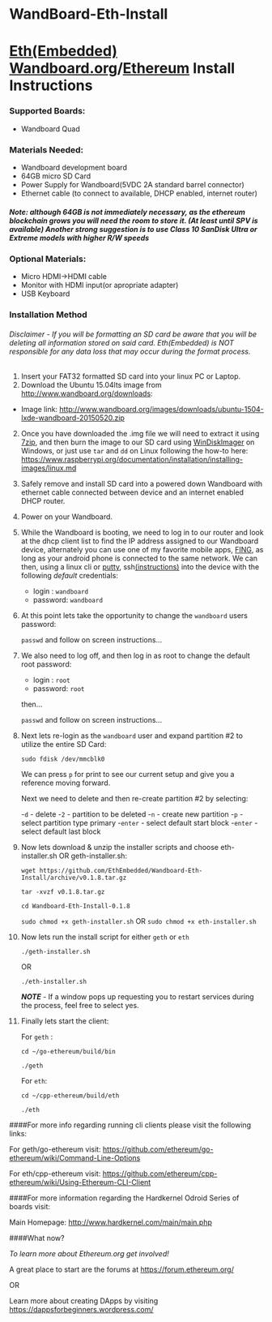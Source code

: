 # WandBoard-Eth-Install
# [Eth(Embedded)](http://www.ethembedded.com) [Wandboard.org](http://www.wandboard.org/)/[Ethereum](https://www.ethereum.org/) Install Instructions

### Supported Boards:
- Wandboard Quad

### Materials Needed:
- Wandboard development board
- 64GB micro SD Card  
- Power Supply for Wandboard(5VDC 2A standard barrel connector)
- Ethernet cable (to connect to available, DHCP enabled, internet router)

##### Note: although 64GB is not immediately necessary, as the ethereum blockchain grows you will need the room to 		store it. (At least until SPV is available) Another strong suggestion is to use Class 10 SanDisk Ultra or Extreme models with higher R/W speeds

### Optional Materials:
- Micro HDMI->HDMI cable
- Monitor with HDMI input(or apropriate adapter)
- USB Keyboard

### Installation Method 
###### *Disclaimer* - If you will be formatting an SD card be aware that you will be deleting all information stored on said card.  Eth(Embedded) is *NOT*  responsible for any data loss that may occur during the format process.

1. Insert your FAT32 formatted SD card into your linux PC or Laptop. 
2. Download the Ubuntu 15.04lts image from http://www.wandboard.org/downloads:
  
  - Image link: http://www.wandboard.org/images/downloads/ubuntu-1504-lxde-wandboard-20150520.zip
  
2. Once you have downloaded the .img file we will need to extract it using [7zip](http://www.7-zip.org/), and then burn the image to our SD card using [WinDiskImager](http://sourceforge.net/projects/win32diskimager/) on Windows, or just use `tar` and `dd` on Linux following the how-to here: https://www.raspberrypi.org/documentation/installation/installing-images/linux.md
3. Safely remove and install SD card into a powered down Wandboard with ethernet cable connected between device and an internet enabled DHCP router.
4. Power on your Wandboard.
5. While the Wandboard is booting, we need to log in to our router and look at the dhcp client list to find the IP address assigned to our Wandboard device, alternately you can use one of my favorite mobile apps, [FING](https://play.google.com/store/apps/details?id=com.overlook.android.fing&hl=en), as long as your android phone is connected to the same network. We can then, using a linux cli or [putty](http://www.putty.org/), ssh[(instructions)](https://learn.adafruit.com/adafruits-raspberry-pi-lesson-6-using-ssh/using-ssh-on-a-mac-or-linux) into the device with the following *default* credentials:

	- login : `wandboard`
	- password: `wandboard`

6. At this point lets take the opportunity to change the `wandboard` users password: 

	`passwd` and follow on screen instructions...
	
7. We also need to log off, and then log in as root to change the default root password:

	- login : `root`
	- password: `root`

	then...

	`passwd` and follow on screen instructions...

8. Next lets re-login as the `wandboard` user and expand partition #2 to utilize the entire SD Card: 

	`sudo fdisk /dev/mmcblk0`
	
	We can press `p` for print to see our current setup and give you a reference moving forward.
	
	Next we need to delete and then re-create partition #2 by selecting:
	
	-`d` - delete
	-`2` - partition to be deleted
	-`n` - create new partition
	-`p` - select partition type primary
	-`enter` - select default start block
	-`enter` - select default last block

9. Now lets download & unzip the installer scripts and choose eth-installer.sh OR geth-installer.sh:

	`wget https://github.com/EthEmbedded/Wandboard-Eth-Install/archive/v0.1.8.tar.gz`

	`tar -xvzf v0.1.8.tar.gz`
	
	`cd Wandboard-Eth-Install-0.1.8`

	`sudo chmod +x geth-installer.sh` OR `sudo chmod +x eth-installer.sh` 
	
9. Now lets run the install script for either `geth` or `eth`

	`./geth-installer.sh`
	
	OR
	
	`./eth-installer.sh`
	
	***NOTE*** - If a window pops up requesting you to restart services during the process, feel free to select yes.
	
10. Finally lets start the client:

	For `geth` :
	
	`cd ~/go-ethereum/build/bin`
	
	`./geth`
	
	For `eth`:
	
	`cd ~/cpp-ethereum/build/eth`
	
	`./eth`

####For more info regarding running cli clients please visit the following links:

For geth/go-ethereum visit: https://github.com/ethereum/go-ethereum/wiki/Command-Line-Options

For eth/cpp-ethereum visit: https://github.com/ethereum/cpp-ethereum/wiki/Using-Ethereum-CLI-Client

####For more information regarding the Hardkernel Odroid Series of boards visit:

Main Homepage: http://www.hardkernel.com/main/main.php

####What now?

*To learn more about Ethereum.org get involved!*

A great place to start are the forums at https://forum.ethereum.org/

OR

Learn more about creating DApps by visiting https://dappsforbeginners.wordpress.com/

